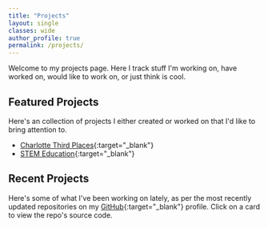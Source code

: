 ```yaml
---
title: "Projects"
layout: single
classes: wide
author_profile: true
permalink: /projects/
---
```


<script src="/assets/js/dynamic-link-targeting.js"></script>

Welcome to my projects page. Here I track stuff I'm working on, have worked on, would like to work on, or just think is cool.

## Featured Projects

Here's an collection of projects I either created or worked on that I'd like to bring attention to.

* [Charlotte Third Places](https://charlottethirdplaces.com){:target="_blank"}
* [STEM Education](https://github.com/segunak/stem-education){:target="_blank"}

## Recent Projects

Here's some of what I've been working on lately, as per the most recently updated repositories on my [GitHub](https://github.com/segunak){:target="_blank"} profile. Click on a card to view the repo's source code.

<link rel="stylesheet" href="/assets/css/card.css">
<script src="/assets/js/card-generator.js"></script>
<div id="github-cards-container"></div>
